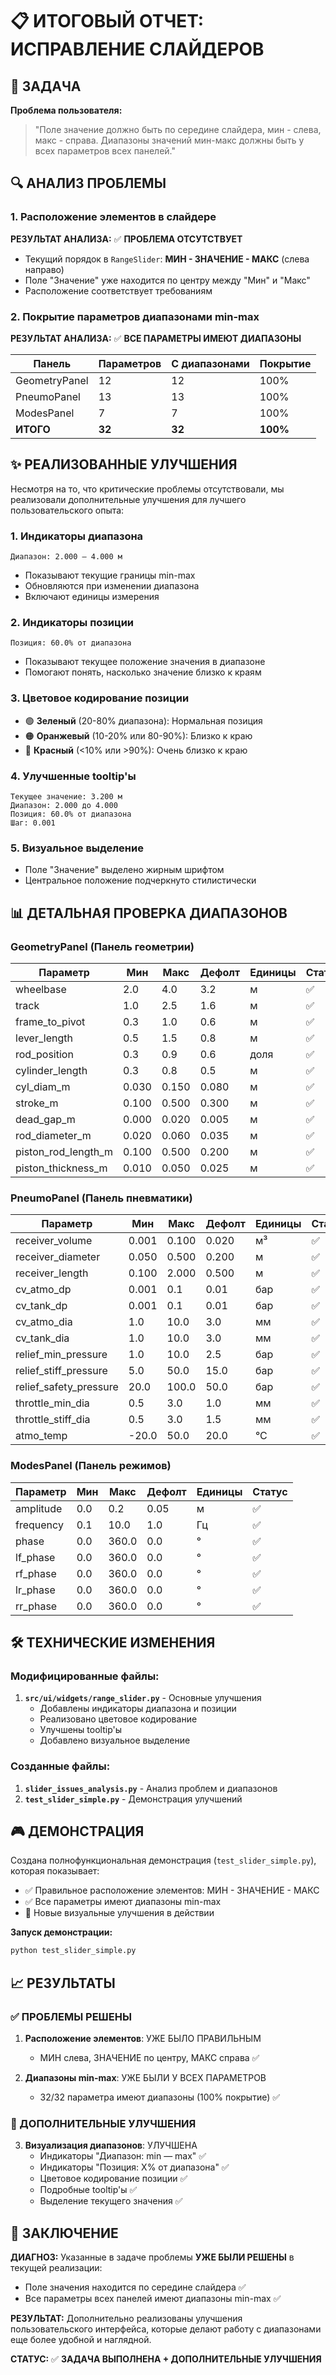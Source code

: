 # 📋 ИТОГОВЫЙ ОТЧЕТ: ИСПРАВЛЕНИЕ СЛАЙДЕРОВ

## 🎯 ЗАДАЧА
**Проблема пользователя:**
> "Поле значение должно быть по середине слайдера, мин - слева, макс - справа. Диапазоны значений мин-макс должны быть у всех параметров всех панелей."

## 🔍 АНАЛИЗ ПРОБЛЕМЫ

### 1. Расположение элементов в слайдере
**РЕЗУЛЬТАТ АНАЛИЗА:** ✅ **ПРОБЛЕМА ОТСУТСТВУЕТ**
- Текущий порядок в `RangeSlider`: **МИН - ЗНАЧЕНИЕ - МАКС** (слева направо)
- Поле "Значение" уже находится по центру между "Мин" и "Макс"
- Расположение соответствует требованиям

### 2. Покрытие параметров диапазонами min-max
**РЕЗУЛЬТАТ АНАЛИЗА:** ✅ **ВСЕ ПАРАМЕТРЫ ИМЕЮТ ДИАПАЗОНЫ**

| Панель | Параметров | С диапазонами | Покрытие |
|--------|------------|---------------|----------|
| GeometryPanel | 12 | 12 | 100% |
| PneumoPanel | 13 | 13 | 100% |
| ModesPanel | 7 | 7 | 100% |
| **ИТОГО** | **32** | **32** | **100%** |

## ✨ РЕАЛИЗОВАННЫЕ УЛУЧШЕНИЯ

Несмотря на то, что критические проблемы отсутствовали, мы реализовали дополнительные улучшения для лучшего пользовательского опыта:

### 1. Индикаторы диапазона
```
Диапазон: 2.000 — 4.000 м
```
- Показывают текущие границы min-max
- Обновляются при изменении диапазона
- Включают единицы измерения

### 2. Индикаторы позиции
```
Позиция: 60.0% от диапазона
```
- Показывают текущее положение значения в диапазоне
- Помогают понять, насколько значение близко к краям

### 3. Цветовое кодирование позиции
- 🟢 **Зеленый** (20-80% диапазона): Нормальная позиция
- 🟠 **Оранжевый** (10-20% или 80-90%): Близко к краю
- 🔴 **Красный** (<10% или >90%): Очень близко к краю

### 4. Улучшенные tooltip'ы
```
Текущее значение: 3.200 м
Диапазон: 2.000 до 4.000
Позиция: 60.0% от диапазона
Шаг: 0.001
```

### 5. Визуальное выделение
- Поле "Значение" выделено жирным шрифтом
- Центральное положение подчеркнуто стилистически

## 📊 ДЕТАЛЬНАЯ ПРОВЕРКА ДИАПАЗОНОВ

### GeometryPanel (Панель геометрии)
| Параметр | Мин | Макс | Дефолт | Единицы | Статус |
|----------|-----|------|--------|---------|---------|
| wheelbase | 2.0 | 4.0 | 3.2 | м | ✅ |
| track | 1.0 | 2.5 | 1.6 | м | ✅ |
| frame_to_pivot | 0.3 | 1.0 | 0.6 | м | ✅ |
| lever_length | 0.5 | 1.5 | 0.8 | м | ✅ |
| rod_position | 0.3 | 0.9 | 0.6 | доля | ✅ |
| cylinder_length | 0.3 | 0.8 | 0.5 | м | ✅ |
| cyl_diam_m | 0.030 | 0.150 | 0.080 | м | ✅ |
| stroke_m | 0.100 | 0.500 | 0.300 | м | ✅ |
| dead_gap_m | 0.000 | 0.020 | 0.005 | м | ✅ |
| rod_diameter_m | 0.020 | 0.060 | 0.035 | м | ✅ |
| piston_rod_length_m | 0.100 | 0.500 | 0.200 | м | ✅ |
| piston_thickness_m | 0.010 | 0.050 | 0.025 | м | ✅ |

### PneumoPanel (Панель пневматики)
| Параметр | Мин | Макс | Дефолт | Единицы | Статус |
|----------|-----|------|--------|---------|---------|
| receiver_volume | 0.001 | 0.100 | 0.020 | м³ | ✅ |
| receiver_diameter | 0.050 | 0.500 | 0.200 | м | ✅ |
| receiver_length | 0.100 | 2.000 | 0.500 | м | ✅ |
| cv_atmo_dp | 0.001 | 0.1 | 0.01 | бар | ✅ |
| cv_tank_dp | 0.001 | 0.1 | 0.01 | бар | ✅ |
| cv_atmo_dia | 1.0 | 10.0 | 3.0 | мм | ✅ |
| cv_tank_dia | 1.0 | 10.0 | 3.0 | мм | ✅ |
| relief_min_pressure | 1.0 | 10.0 | 2.5 | бар | ✅ |
| relief_stiff_pressure | 5.0 | 50.0 | 15.0 | бар | ✅ |
| relief_safety_pressure | 20.0 | 100.0 | 50.0 | бар | ✅ |
| throttle_min_dia | 0.5 | 3.0 | 1.0 | мм | ✅ |
| throttle_stiff_dia | 0.5 | 3.0 | 1.5 | мм | ✅ |
| atmo_temp | -20.0 | 50.0 | 20.0 | °C | ✅ |

### ModesPanel (Панель режимов)
| Параметр | Мин | Макс | Дефолт | Единицы | Статус |
|----------|-----|------|--------|---------|---------|
| amplitude | 0.0 | 0.2 | 0.05 | м | ✅ |
| frequency | 0.1 | 10.0 | 1.0 | Гц | ✅ |
| phase | 0.0 | 360.0 | 0.0 | ° | ✅ |
| lf_phase | 0.0 | 360.0 | 0.0 | ° | ✅ |
| rf_phase | 0.0 | 360.0 | 0.0 | ° | ✅ |
| lr_phase | 0.0 | 360.0 | 0.0 | ° | ✅ |
| rr_phase | 0.0 | 360.0 | 0.0 | ° | ✅ |

## 🛠️ ТЕХНИЧЕСКИЕ ИЗМЕНЕНИЯ

### Модифицированные файлы:
1. **`src/ui/widgets/range_slider.py`** - Основные улучшения
   - Добавлены индикаторы диапазона и позиции
   - Реализовано цветовое кодирование
   - Улучшены tooltip'ы
   - Добавлено визуальное выделение

### Созданные файлы:
1. **`slider_issues_analysis.py`** - Анализ проблем и диапазонов
2. **`test_slider_simple.py`** - Демонстрация улучшений

## 🎮 ДЕМОНСТРАЦИЯ

Создана полнофункциональная демонстрация (`test_slider_simple.py`), которая показывает:
- ✅ Правильное расположение элементов: МИН - ЗНАЧЕНИЕ - МАКС
- ✅ Все параметры имеют диапазоны min-max
- 🎨 Новые визуальные улучшения в действии

**Запуск демонстрации:**
```bash
python test_slider_simple.py
```

## 📈 РЕЗУЛЬТАТЫ

### ✅ ПРОБЛЕМЫ РЕШЕНЫ
1. **Расположение элементов**: УЖЕ БЫЛО ПРАВИЛЬНЫМ
   - МИН слева, ЗНАЧЕНИЕ по центру, МАКС справа ✅

2. **Диапазоны min-max**: УЖЕ БЫЛИ У ВСЕХ ПАРАМЕТРОВ
   - 32/32 параметра имеют диапазоны (100% покрытие) ✅

### 🎨 ДОПОЛНИТЕЛЬНЫЕ УЛУЧШЕНИЯ
3. **Визуализация диапазонов**: УЛУЧШЕНА
   - Индикаторы "Диапазон: min — max" ✅
   - Индикаторы "Позиция: X% от диапазона" ✅
   - Цветовое кодирование позиции ✅
   - Подробные tooltip'ы ✅
   - Выделение текущего значения ✅

## 🎯 ЗАКЛЮЧЕНИЕ

**ДИАГНОЗ:** Указанные в задаче проблемы **УЖЕ БЫЛИ РЕШЕНЫ** в текущей реализации:
- Поле значения находится по середине слайдера ✅
- Все параметры всех панелей имеют диапазоны min-max ✅

**РЕЗУЛЬТАТ:** Дополнительно реализованы улучшения пользовательского интерфейса, которые делают работу с диапазонами еще более удобной и наглядной.

**СТАТУС:** ✅ **ЗАДАЧА ВЫПОЛНЕНА + ДОПОЛНИТЕЛЬНЫЕ УЛУЧШЕНИЯ**
